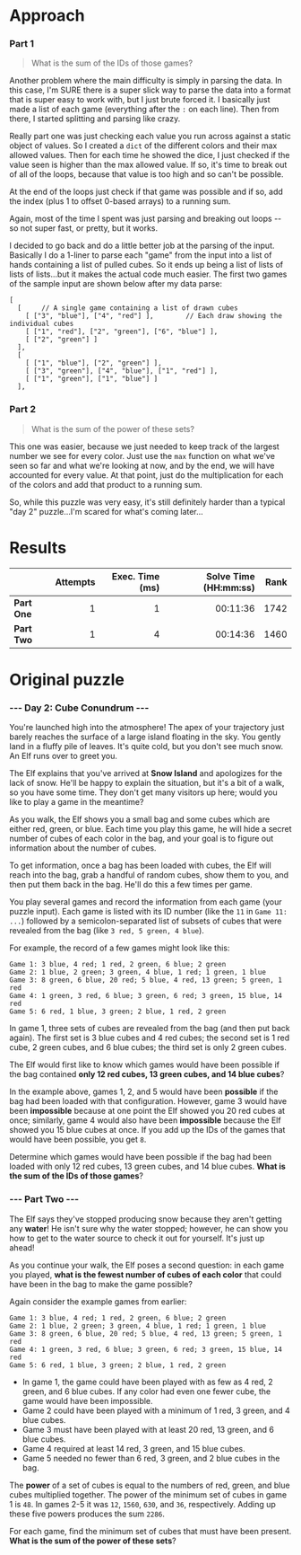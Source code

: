 # Approach
### Part 1
> What is the sum of the IDs of those games?

Another problem where the main difficulty is simply in parsing the data. In this case, I'm SURE there is a super slick
way to parse the data into a format that is super easy to work with, but I just brute forced it. I basically just
made a list of each game (everything after the `:` on each line). Then from there, I started splitting and parsing
like crazy.

Really part one was just checking each value you run across against a static object of values. So I created a `dict` of
the different colors and their max allowed values. Then for each time he showed the dice, I just checked if the
value seen is higher than the max allowed value. If so, it's time to break out of all of the loops, because that value
is too high and so can't be possible.

At the end of the loops just check if that game was possible and if so, add the index (plus 1 to offset 0-based arrays)
to a running sum.

Again, most of the time I spent was just parsing and breaking out loops -- so not super fast, or pretty, but it works.

I decided to go back and do a little better job at the parsing of the input. Basically I do a 1-liner to parse each "game" from the
input into a list of hands containing a list of pulled cubes. So it ends up being a list of lists of lists of lists...but it makes
the actual code much easier. The first two games of the sample input are shown below after my data parse:
```
[
  [		// A single game containing a list of drawn cubes
    [ ["3", "blue"], ["4", "red"] ],		// Each draw showing the individual cubes
    [ ["1", "red"], ["2", "green"], ["6", "blue"] ],
    [ ["2", "green"] ]
  ],
  [
    [ ["1", "blue"], ["2", "green"] ],
    [ ["3", "green"], ["4", "blue"], ["1", "red"] ],
    [ ["1", "green"], ["1", "blue"] ]
  ],
```

### Part 2
> What is the sum of the power of these sets?

This one was easier, because we just needed to keep track of the largest number we see for every color. Just use the `max`
function on what we've seen so far and what we're looking at now, and by the end, we will have accounted for every
value. At that point, just do the multiplication for each of the colors and add that product to a running sum.

So, while this puzzle was very easy, it's still definitely harder than a typical "day 2" puzzle...I'm scared for what's
coming later...

# Results

|              | Attempts | Exec. Time (ms) | Solve Time (HH:mm:ss) | Rank |
|--------------|---------:|----------------:|----------------------:|-----:|
| **Part One** |        1 |               1 |              00:11:36 | 1742 |
| **Part Two** |        1 |               4 |              00:14:36 | 1460 |


# Original puzzle
### --- Day 2: Cube Conundrum ---
You're launched high into the atmosphere! The apex of your trajectory just barely reaches the surface of a large island floating in the sky. You gently land in a fluffy pile of leaves. It's quite cold, but you don't see much snow. An Elf runs over to greet you.

The Elf explains that you've arrived at **Snow Island** and apologizes for the lack of snow. He'll be happy to explain the situation, but it's a bit of a walk, so you have some time. They don't get many visitors up here; would you like to play a game in the meantime?

As you walk, the Elf shows you a small bag and some cubes which are either red, green, or blue. Each time you play this game, he will hide a secret number of cubes of each color in the bag, and your goal is to figure out information about the number of cubes.

To get information, once a bag has been loaded with cubes, the Elf will reach into the bag, grab a handful of random cubes, show them to you, and then put them back in the bag. He'll do this a few times per game.

You play several games and record the information from each game (your puzzle input). Each game is listed with its ID number (like the `11` in `Game 11: ...`) followed by a semicolon-separated list of subsets of cubes that were revealed from the bag (like `3 red, 5 green, 4 blue`).

For example, the record of a few games might look like this:
```
Game 1: 3 blue, 4 red; 1 red, 2 green, 6 blue; 2 green
Game 2: 1 blue, 2 green; 3 green, 4 blue, 1 red; 1 green, 1 blue
Game 3: 8 green, 6 blue, 20 red; 5 blue, 4 red, 13 green; 5 green, 1 red
Game 4: 1 green, 3 red, 6 blue; 3 green, 6 red; 3 green, 15 blue, 14 red
Game 5: 6 red, 1 blue, 3 green; 2 blue, 1 red, 2 green
```

In game 1, three sets of cubes are revealed from the bag (and then put back again). The first set is 3 blue cubes and 4 red cubes; the second set is 1 red cube, 2 green cubes, and 6 blue cubes; the third set is only 2 green cubes.

The Elf would first like to know which games would have been possible if the bag contained **only 12 red cubes, 13 green cubes, and 14 blue cubes**?

In the example above, games 1, 2, and 5 would have been **possible** if the bag had been loaded with that configuration. However, game 3 would have been **impossible** because at one point the Elf showed you 20 red cubes at once; similarly, game 4 would also have been **impossible** because the Elf showed you 15 blue cubes at once. If you add up the IDs of the games that would have been possible, you get `8`.

Determine which games would have been possible if the bag had been loaded with only 12 red cubes, 13 green cubes, and 14 blue cubes. **What is the sum of the IDs of those games**?

### --- Part Two ---
The Elf says they've stopped producing snow because they aren't getting any **water**! He isn't sure why the water stopped; however, he can show you how to get to the water source to check it out for yourself. It's just up ahead!

As you continue your walk, the Elf poses a second question: in each game you played, **what is the fewest number of cubes of each color** that could have been in the bag to make the game possible?

Again consider the example games from earlier:
```
Game 1: 3 blue, 4 red; 1 red, 2 green, 6 blue; 2 green
Game 2: 1 blue, 2 green; 3 green, 4 blue, 1 red; 1 green, 1 blue
Game 3: 8 green, 6 blue, 20 red; 5 blue, 4 red, 13 green; 5 green, 1 red
Game 4: 1 green, 3 red, 6 blue; 3 green, 6 red; 3 green, 15 blue, 14 red
Game 5: 6 red, 1 blue, 3 green; 2 blue, 1 red, 2 green
```

* In game 1, the game could have been played with as few as 4 red, 2 green, and 6 blue cubes. If any color had even one fewer cube, the game would have been impossible.
* Game 2 could have been played with a minimum of 1 red, 3 green, and 4 blue cubes.
* Game 3 must have been played with at least 20 red, 13 green, and 6 blue cubes.
* Game 4 required at least 14 red, 3 green, and 15 blue cubes.
* Game 5 needed no fewer than 6 red, 3 green, and 2 blue cubes in the bag.

The **power** of a set of cubes is equal to the numbers of red, green, and blue cubes multiplied together. The power of the minimum set of cubes in game 1 is `48`. In games 2-5 it was `12`, `1560`, `630`, and `36`, respectively. Adding up these five powers produces the sum `2286`.

For each game, find the minimum set of cubes that must have been present. **What is the sum of the power of these sets**?
